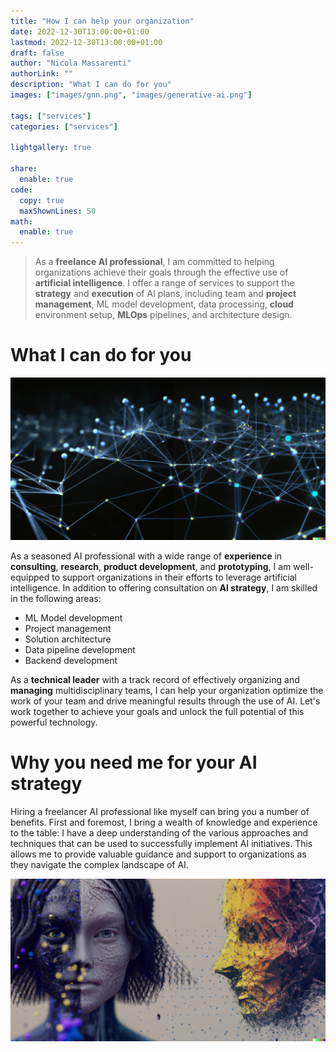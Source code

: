 ```yaml
---
title: "How I can help your organization"
date: 2022-12-30T13:00:00+01:00
lastmod: 2022-12-30T13:00:00+01:00
draft: false
author: "Nicola Massarenti"
authorLink: ""
description: "What I can do for you"
images: ["images/gnn.png", "images/generative-ai.png"]

tags: ["services"]
categories: ["services"]

lightgallery: true

share:
  enable: true
code:
  copy: true
  maxShownLines: 50
math:
  enable: true
---
```


> As a **freelance AI professional**, I am committed to helping organizations achieve their goals through the effective use of **artificial intelligence**. I offer a range of services to support the **strategy** and **execution** of AI plans, including team and **project management**, ML model development, data processing, **cloud** environment setup, **MLOps** pipelines, and architecture design.

# What I can do for you

![Graph Neural Network](images/gnn.png "Image generated by DALL-E 2. Prompt: 'a graph neural network, high detail, 4k'")

As a seasoned AI professional with a wide range of **experience** in **consulting**, **research**, **product development**, and **prototyping**, I am well-equipped to support organizations in their efforts to leverage artificial intelligence. In addition to offering consultation on **AI strategy**, I am skilled in the following areas:

* ML Model development
* Project management
* Solution architecture
* Data pipeline development
* Backend development

As a **technical leader** with a track record of effectively organizing and **managing** multidisciplinary teams, I can help your organization optimize the work of your team and drive meaningful results through the use of AI. Let's work together to achieve your goals and unlock the full potential of this powerful technology.

# Why you need me for your AI strategy

Hiring a freelancer AI professional like myself can bring you a number of benefits. First and foremost, I bring a wealth of knowledge and experience to the table: I have a deep understanding of the various approaches and techniques that can be used to successfully implement AI initiatives. This allows me to provide valuable guidance and support to organizations as they navigate the complex landscape of AI.



![Generative AI](images/generative-ai.png "Image generated by DALL-E 2. Prompt: 'generative AI and neural network, digital art'")